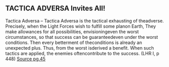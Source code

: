 ## TACTICA ADVERSA Invites All!

Tactica Adversa – Tactica Adversa is the tactical exhausting of theadverse. Precisely, when the Light Forces wish to fulfill some planon Earth, They make allowances for all possibilities, envisioningeven the worst circumstances, so that success can be guaranteedeven under the worst conditions. Then every betterment of theconditions is already an unexpected plus. Thus, from the worst isderived a benefit. When such tactics are applied, the enemies oftencontribute to the success. (LHR I, p 448) [Source pg.45](https://agniyogavba.files.wordpress.com/2018/04/roerich_s-agni-yoga2-1.pdf)

